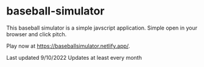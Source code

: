 # baseball-simulator
This baseball simulator is a simple javscript application. Simple open in your browser and click pitch.

Play now at https://baseballsimulator.netlify.app/.

Last updated 9/10/2022
Updates at least every month
